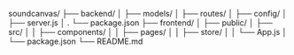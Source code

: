 soundcanvas/
├── backend/
│   ├── models/
│   ├── routes/
│   ├── config/
│   ├── server.js
│  . └── package.json
├── frontend/
│   ├── public/
│   ├── src/
│   │   ├── components/
│   │   ├── pages/
│   │   ├── store/
│   │   └── App.js
│   └── package.json
└── README.md
